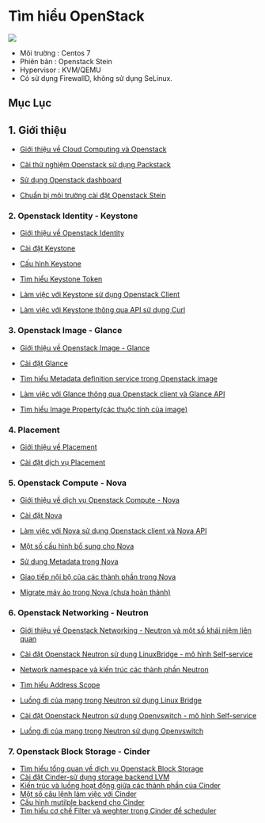 # Tìm hiểu OpenStack

![](https://i.imgur.com/IZgCQ9y.png)

- Môi trường : Centos 7
- Phiên bản : Openstack Stein
- Hypervisor : KVM/QEMU
- Có sử dụng FirewallD, không sử dụng SeLinux.

## Mục Lục

## 1. Giới thiệu  

- [Giới thiệu về Cloud Computing và Openstack](./01.Overview/01.Introduce-to-Cloud-Computing.md)

- [Cài thử nghiệm Openstack sử dụng Packstack](./01.Overview/02.Install_packstack_OpenstackStein.md)

- [Sử dụng Openstack dashboard](./01.Overview/03.Use-Dashboard.md)

- [Chuẩn bị môi trường cài đặt Openstack Stein](./01.Overview/04.Enviroment-setup.md)

### 2. Openstack Identity - Keystone

- [Giới thiệu về  Openstack  Identity](./02.Keystone/01.Introduct-Keystone.md)

- [ Cài đặt Keystone ](./02.Keystone/02.Install-Keystone.md)

- [ Cấu hình Keystone](./02.Keystone/03.Config-Keystone.md)

- [ Tìm hiểu Keystone Token](./02.Keystone/04.Token-Keystone.md)

- [ Làm việc với Keystone sử dụng Openstack Client](./02.Keystone/05.Keystone-cli.md)

- [ Làm việc với Keystone thông qua API sử dụng Curl](./02.Keystone/06.Keystone-API-with-Curl.md)

### 3. Openstack Image - Glance

- [Giới thiệu về Openstack Image - Glance](./03.Glance/01.Introduction-Glance.md)

- [Cài đặt Glance](./03.Glance/02.Install-Glance.md)

- [ Tìm hiểu Metadata definition service trong Openstack image](./03.Glance/03.Metadata-definition-concepts.md)

- [ Làm việc với Glance thông qua Openstack client và Glance API](./03.Glance/04.Work-with-Glance.md)

- [Tìm hiểu Image Property(các thuộc tính của image)](./03.Glance/05.Image-Properties.md)

### 4. Placement

- [Giới thiệu về Placement](./04.Placement/01.Introduction.md)

- [Cài đặt dịch vụ Placement](./04.Placement/02.Install-Placement.md)


### 5. Openstack Compute - Nova

- [Giới thiệu về dịch vụ Openstack Compute - Nova](docs/05.Nova/01.Introduction.md)

- [Cài đặt Nova](docs/05.Nova/02.Installation.md)

- [Làm việc với Nova sử dụng Openstack client và Nova API](docs/05.Nova/03.Work-with-Nova-using-CLI&API.md)

- [Một số cấu hình bổ sung cho Nova](docs/05.Nova/04.Nova-config-file.md)

- [Sử dụng Metadata trong Nova](docs/05.Nova/05.Metadata.md)

- [Giao tiếp nội bộ của các thành phần trong Nova](docs/05.Nova/06.Nova-internal.md)

- [Migrate máy ảo trong Nova (chưa hoàn thành)](docs/05.Nova/07.Migrate-VM(Not-done-yet).md)

### 6. Openstack Networking - Neutron

- [Giới thiệu về Openstack Networking - Neutron và một số khái niệm liên quan](/06.Neutron/01.Introduction-neutron.md)

- [Cài đặt Openstack Neutron sử dụng LinuxBridge - mô hình Self-service](/06.Neutron/02.Installation.md)

- [Network namespace và kiến trúc các thành phần Neutron](/06.Neutron/03.Namespace-and-Networking-Architecture.md)

- [Tìm hiểu Address Scope](docs/06.Neutron/04.Address-Scopes.md)

- [Luồng đi của mạng trong Neutron sử dụng Linux Bridge](/06.Neutron/05.Linux-bridge-network-trafic-flow.md)

- [Cài đặt Openstack Neutron sử dụng Openvswitch - mô hình Self-service](/06.Neutron/06.Install-Neutron-SelfService-with-OpenvSwitch.md)

- [Luồng đi của mạng trong Neutron sử dụng Openvswitch](./06.Neutron/07.OVS-network-traffig-flow.md)

### 7. Openstack Block Storage - Cinder

- [Tìm hiểu tổng quan về dịch vụ Openstack Block Storage](./07.Cinder/01.Introduction.md)
- [Cài đặt Cinder-sử dụng storage backend LVM](./07.Cinder/02.Installation.md)
- [Kiến trúc và luồng hoạt động giữa các thành phần của Cinder](./07.Cinder/03.Cinder-Architecture.md)
- [Một số câu lệnh làm việc với Cinder](./07.Cinder/04.Work-with-Cinder-using-CLI.md)
- [Cấu hình mutilple backend cho Cinder](./07.Cinder/05.Config-multiple-backend.md)
- [Tìm hiểu cơ chế Filter và weghter trong Cinder để scheduler](./07.Cinder/06.Scheduler-Filter-Multiple-backend.md)
